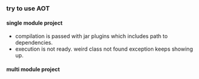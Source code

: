 ### try to use AOT 
#### single module project
* compilation is passed with jar plugins which includes path to dependencies.
* execution is not ready. weird class not found exception keeps showing up.
#### multi module project